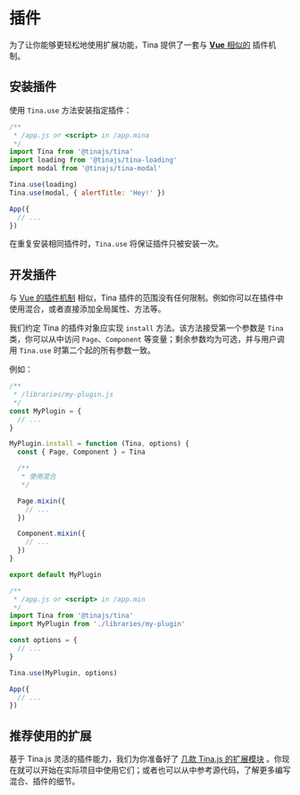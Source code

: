 # 插件
为了让你能够更轻松地使用扩展功能，Tina 提供了一套与 [**Vue** 相似的](https://cn.vuejs.org/v2/guide/plugins.html) 插件机制。

## 安装插件
使用 ``Tina.use`` 方法安装指定插件：

```javascript
/**
 * /app.js or <script> in /app.mina
 */
import Tina from '@tinajs/tina'
import loading from '@tinajs/tina-loading'
import modal from '@tinajs/tina-modal'

Tina.use(loading)
Tina.use(modal, { alertTitle: 'Hey!' })

App({
  // ...
})
```

在重复安装相同插件时，``Tina.use`` 将保证插件只被安装一次。


## 开发插件
与 [Vue 的插件机制](https://cn.vuejs.org/v2/guide/plugins.html#开发插件) 相似，Tina 插件的范围没有任何限制。例如你可以在插件中使用混合，或者直接添加全局属性、方法等。

我们约定 Tina 的插件对象应实现 ``install`` 方法。该方法接受第一个参数是 ``Tina`` 类，你可以从中访问 ``Page``、``Component`` 等变量；剩余参数均为可选，并与用户调用 ``Tina.use`` 时第二个起的所有参数一致。

例如：
```javascript
/**
 * /libraries/my-plugin.js
 */
const MyPlugin = {
  // ...
}

MyPlugin.install = function (Tina, options) {
  const { Page, Component } = Tina

  /**
   * 使用混合
   */

  Page.mixin({
    // ...
  })

  Component.mixin({
    // ...
  })
}

export default MyPlugin
```

```javascript
/**
 * /app.js or <script> in /app.min
 */
import Tina from '@tinajs/tina'
import MyPlugin from './libraries/my-plugin'

const options = {
  // ...
}

Tina.use(MyPlugin, options)

App({
  // ...
})
```

## 推荐使用的扩展
基于 Tina.js 灵活的插件能力，我们为你准备好了 [<i class="iconfont icon-crown"></i>几款 Tina.js 的扩展模块](/guide/router.md) 。你现在就可以开始在实际项目中使用它们；或者也可以从中参考源代码，了解更多编写混合、插件的细节。
